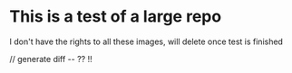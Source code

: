# This is a test of a large repo
I don't have the rights to all these images, will delete once test is finished

// generate diff -- ?? !!
